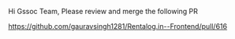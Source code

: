 Hi Gssoc Team,
Please review and merge the following PR


https://github.com/gauravsingh1281/Rentalog.in--Frontend/pull/616
